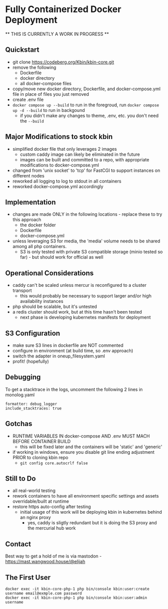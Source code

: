 # Fully Containerized Docker Deployment

** THIS IS CURRENTLY A WORK IN PROGRESS **

## Quickstart
* git clone https://codeberg.org/Kbin/kbin-core.git
* remove the following
  * Dockerfile
  * docker directory
  * all docker-compose files
* copy/move new docker directory, Dockerfile, and docker-compose.yml file in place of files you just removed
* create .env file
* `docker compose up --build` to run in the foregroud, run `docker compose up -d --build` to run in backgound
  * if you didn't make any changes to theme, .env, etc. you don't need the `--build`

## Major Modifications to stock kbin
* simplified docker file that only leverages 2 images
  * custom caddy image can likely be eliminated in the future
  * images can be built and committed to a repo, with appropriate modifications to docker-compose.yml
* changed from 'unix socket' to 'tcp' for FastCGI to support instances on different nodes
* reworked all logging to log to stdout in all containers
* reworked docker-compose.yml accordingly

## Implementation
* changes are made ONLY in the following locations - replace these to try this approach
  * the docker folder
  * Dockerfile
  * docker-compose.yml
* unless leveraging S3 for media, the 'media' volume needs to be shared among all php containers.
  * S3 is only tested with private S3 compatible storage (minio tested so far) - but should work for official as well

## Operational Considerations
* caddy can't be scaled unless mercur is reconfigured to a cluster transport
  * this would probably be necessary to support larger and/or high availability instances
* php should be scalable, but it's untested
* a redis cluster should work, but at this time hasn't been tested
  * next phase is developing kubernetes manifests for deployment

## S3 Configuration
* make sure S3 lines in dockerfile are NOT commented
* configure in environment (at build time, so .env approach)
* switch the adapter in oneup_filesystem.yaml
* profit! (hopefully)

## Debugging
To get a stacktrace in the logs, uncomment the following 2 lines in monolog.yaml
```
formatter: debug_logger
include_stacktraces: true
```

## Gotchas
* RUNTIME VARIABLES IN docker-compose AND .env MUST MACH BEFORE CONTAINER BUILD
  * this will be fixed later and the containers will be 'static' and 'generic'
* if working in windows, ensure you disable git line ending adjustment PRIOR to cloning kbin repo
  * `git config core.autocrlf false`

## Still to Do
* all real-world testing
* rework containers to have all environment specific settings and assets overridable/built at runtime
* restore https auto-config after testing
  * initial usage of this work will be deploying kbin in kubernetes behind an nginx proxy
    * yes, caddy is sligtly redundant but it is doing the S3 proxy and the mercurial hub work

## Contact
Best way to get a hold of me is via mastodon - https://mast.wangwood.house/@elijah


## The First User

```
docker exec -it kbin-core-php-1 php bin/console kbin:user:create username email@exmple.com password
docker exec -it kbin-core-php-1 php bin/console kbin:user:admin username
```